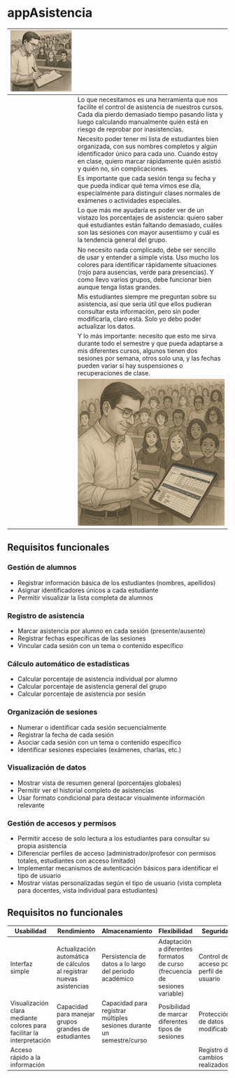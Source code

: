# appAsistencia

|![](/images/profesorAsistencia.png)||
|-|-|
||Lo que necesitamos es una herramienta que nos facilite el control de asistencia de nuestros cursos. Cada día pierdo demasiado tiempo pasando lista y luego calculando manualmente quién está en riesgo de reprobar por inasistencias.
||Necesito poder tener mi lista de estudiantes bien organizada, con sus nombres completos y algún identificador único para cada uno. Cuando estoy en clase, quiero marcar rápidamente quién asistió y quién no, sin complicaciones.
||Es importante que cada sesión tenga su fecha y que pueda indicar qué tema vimos ese día, especialmente para distinguir clases normales de exámenes o actividades especiales.
||Lo que más me ayudaría es poder ver de un vistazo los porcentajes de asistencia: quiero saber qué estudiantes están faltando demasiado, cuáles son las sesiones con mayor ausentismo y cuál es la tendencia general del grupo.
||No necesito nada complicado, debe ser sencillo de usar y entender a simple vista. Uso mucho los colores para identificar rápidamente situaciones (rojo para ausencias, verde para presencias). Y como llevo varios grupos, debe funcionar bien aunque tenga listas grandes.
||Mis estudiantes siempre me preguntan sobre su asistencia, así que sería útil que ellos pudieran consultar esta información, pero sin poder modificarla, claro está. Solo yo debo poder actualizar los datos.
||Y lo más importante: necesito que esto me sirva durante todo el semestre y que pueda adaptarse a mis diferentes cursos, algunos tienen dos sesiones por semana, otros solo una, y las fechas pueden variar si hay suspensiones o recuperaciones de clase.
||![](/images/profesorAsistenciaConApp.png)|

## Requisitos funcionales

### Gestión de alumnos

- Registrar información básica de los estudiantes (nombres, apellidos)
- Asignar identificadores únicos a cada estudiante
- Permitir visualizar la lista completa de alumnos

### Registro de asistencia

- Marcar asistencia por alumno en cada sesión (presente/ausente)
- Registrar fechas específicas de las sesiones
- Vincular cada sesión con un tema o contenido específico

### Cálculo automático de estadísticas

- Calcular porcentaje de asistencia individual por alumno
- Calcular porcentaje de asistencia general del grupo
- Calcular porcentaje de asistencia por sesión

### Organización de sesiones

- Numerar o identificar cada sesión secuencialmente
- Registrar la fecha de cada sesión
- Asociar cada sesión con un tema o contenido específico
- Identificar sesiones especiales (exámenes, charlas, etc.)

### Visualización de datos

- Mostrar vista de resumen general (porcentajes globales)
- Permitir ver el historial completo de asistencias
- Usar formato condicional para destacar visualmente información relevante

### Gestión de accesos y permisos

- Permitir acceso de solo lectura a los estudiantes para consultar su propia asistencia
- Diferenciar perfiles de acceso (administrador/profesor con permisos totales, estudiantes con acceso limitado)
- Implementar mecanismos de autenticación básicos para identificar el tipo de usuario
- Mostrar vistas personalizadas según el tipo de usuario (vista completa para docentes, vista individual para estudiantes)

## Requisitos no funcionales

|Usabilidad|Rendimiento|Almacenamiento|Flexibilidad|Seguridad|
|-|-|-|-|-|
|Interfaz simple|Actualización automática de cálculos al registrar nuevas asistencias|Persistencia de datos a lo largo del periodo académico|Adaptación a diferentes formatos de curso (frecuencia de sesiones variable)|Control de acceso por perfil de usuario|
|Visualización clara mediante colores para facilitar la interpretación|Capacidad para manejar grupos grandes de estudiantes|Capacidad para registrar múltiples sesiones durante un semestre/curso|Posibilidad de marcar diferentes tipos de sesiones|Protección de datos modificables|
|Acceso rápido a la información||||Registro de cambios realizados|
